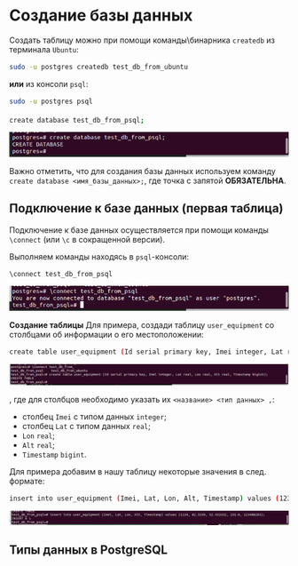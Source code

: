 # Создание базы данных

Создать таблицу можно при помощи команды\бинарника `createdb` из терминала `Ubuntu`:

```bash
sudo -u postgres createdb test_db_from_ubuntu
```

**или** из консоли `psql`:

```bash
sudo -u postgres psql

create database test_db_from_psql;
```

![1760862554370](image/work_with_database/1760862554370.png)

Важно отметить, что для создания базы данных используем команду `create database <имя_базы_данных>;`, где точка с запятой **ОБЯЗАТЕЛЬНА**.

<!-- ## Мета-команды psql

Все что начинается с обратного слэша (`\`) считается командой, которую обрабатывает непосредственно сам `psql`.  -->

## Подключение к базе данных (первая таблица)

Подключение к базе данных осуществляется при помощи команды `\connect` (или `\c` в сокращенной версии).

Выполняем команды находясь в `psql`-консоли:
```bash
\connect test_db_from_psql
```
![1760863640863](image/work_with_database/1760863640863.png)

**Создание таблицы**
Для примера, создади таблицу `user_equipment` со столбцами об информации о его местоположении:

```bash
create table user_equipment (Id serial primary key, Imei integer, Lat real, Lon real, Alt real, Timestamp bigint);
```
![1760864497864](image/work_with_database/1760864497864.png)

, где для столбцов необходимо указать их `<название> <тип данных> ,`:

- столбец `Imei` с типом данных `integer`;
- столбец `Lat` с типом данных `real`;
- `Lon` `real`;
- `Alt` `real`;
- `Timestamp` `bigint`. 

Для примера добавим в нашу таблицу некоторые значения в след. формате:

```bash
insert into user_equipment (Imei, Lat, Lon, Alt, Timestamp) values (1234, 82.5559, 52.433332, 235.0, 123408283);
```

![1760865203525](image/work_with_database/1760865203525.png)



## Типы данных в PostgreSQL



